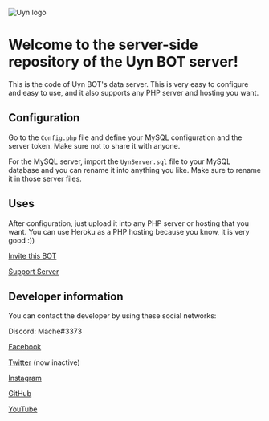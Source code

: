 ![Uyn logo](https://i.imgur.com/1UHPT0e.png)

# Welcome to the server-side repository of the Uyn BOT server!

This is the code of Uyn BOT's data server. This is very easy to configure and easy to use, and it also supports any PHP server and hosting you want.

## Configuration

Go to the `Config.php` file and define your MySQL configuration and the server token. Make sure not to share it with anyone.

For the MySQL server, import the `UynServer.sql` file to your MySQL database and you can rename it into anything you like. Make sure to rename it in those server files.

## Uses

After configuration, just upload it into any PHP server or hosting that you want. You can use Heroku as a PHP hosting because you know, it is very good :))

[Invite this BOT](https://discord.com/oauth2/authorize?client_id=770981744165519390&scope=bot&permissions=271707254)

[Support Server](https://discord.gg/v9c27j9CQ6)

## Developer information

You can contact the developer by using these social networks:

Discord: Mache#3373

[Facebook](https://www.facebook.com/Yonaka12)

[Twitter](https://www.twitter.com/reallynotciel) (now inactive)

[Instagram](https://www.instagram.com/reallynotciel)

[GitHub](https://www.github.com/LilShieru)

[YouTube](https://www.youtube.com/c/yutorimegami)
